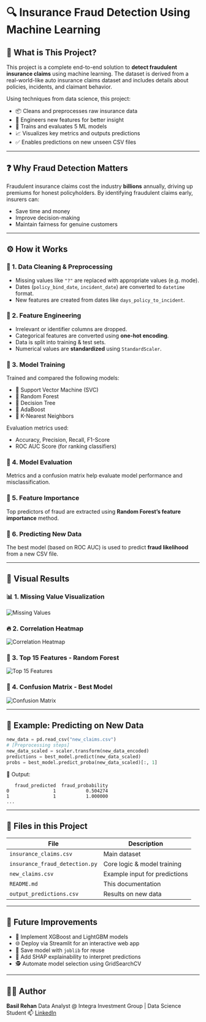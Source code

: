 # 🔍 Insurance Fraud Detection Using Machine Learning

## 🧠 What is This Project?

This project is a complete end-to-end solution to **detect fraudulent insurance claims** using machine learning. The dataset is derived from a real-world-like auto insurance claims dataset and includes details about policies, incidents, and claimant behavior.

Using techniques from data science, this project:
- 📦 Cleans and preprocesses raw insurance data  
- 🧠 Engineers new features for better insight  
- 🚀 Trains and evaluates 5 ML models  
- 📈 Visualizes key metrics and outputs predictions  
- ✅ Enables predictions on new unseen CSV files  

---

## ❓ Why Fraud Detection Matters

Fraudulent insurance claims cost the industry **billions** annually, driving up premiums for honest policyholders. By identifying fraudulent claims early, insurers can:
- Save time and money  
- Improve decision-making  
- Maintain fairness for genuine customers  

---

## ⚙️ How it Works

### 🔹 1. Data Cleaning & Preprocessing
- Missing values like `"?"` are replaced with appropriate values (e.g. mode).
- Dates (`policy_bind_date`, `incident_date`) are converted to `datetime` format.
- New features are created from dates like `days_policy_to_incident`.

### 🔹 2. Feature Engineering
- Irrelevant or identifier columns are dropped.
- Categorical features are converted using **one-hot encoding**.
- Data is split into training & test sets.
- Numerical values are **standardized** using `StandardScaler`.

### 🔹 3. Model Training
Trained and compared the following models:
- 🧠 Support Vector Machine (SVC)  
- 🌲 Random Forest  
- 🌿 Decision Tree  
- 🐝 AdaBoost  
- 👥 K-Nearest Neighbors

Evaluation metrics used:
- Accuracy, Precision, Recall, F1-Score  
- ROC AUC Score (for ranking classifiers)

### 🔹 4. Model Evaluation
Metrics and a confusion matrix help evaluate model performance and misclassification.

### 🔹 5. Feature Importance
Top predictors of fraud are extracted using **Random Forest’s feature importance** method.

### 🔹 6. Predicting New Data
The best model (based on ROC AUC) is used to predict **fraud likelihood** from a new CSV file.

---

## 📸 Visual Results

### 📊 1. Missing Value Visualization
![Missing Values](images/MissingValue.png)

### 🔥 2. Correlation Heatmap
![Correlation Heatmap](images/CorrelationHeatmap.png)

### 🌲 3. Top 15 Features - Random Forest
![Top 15 Features](images/Top15Features.png)

### 🧾 4. Confusion Matrix - Best Model
![Confusion Matrix](images/ConfusionMatrix.png)

---

## 🧪 Example: Predicting on New Data

```python
new_data = pd.read_csv("new_claims.csv")
# [Preprocessing steps]
new_data_scaled = scaler.transform(new_data_encoded)
predictions = best_model.predict(new_data_scaled)
probs = best_model.predict_proba(new_data_scaled)[:, 1]
````

📌 Output:

```
   fraud_predicted  fraud_probability
0                1           0.504274
1                1           1.000000
...
```

---

## 📁 Files in this Project

| File                           | Description                   |
| ------------------------------ | ----------------------------- |
| `insurance_claims.csv`         | Main dataset                  |
| `insurance_fraud_detection.py` | Core logic & model training   |
| `new_claims.csv`               | Example input for predictions |
| `README.md`                    | This documentation            |
| `output_predictions.csv`       | Results on new data           |

---

## 🔮 Future Improvements

* 🧱 Implement XGBoost and LightGBM models
* 🌐 Deploy via Streamlit for an interactive web app
* 💾 Save model with `joblib` for reuse
* 💬 Add SHAP explainability to interpret predictions
* 🕵️ Automate model selection using GridSearchCV

---

## 🧑‍💻 Author

**Basil Rehan**
Data Analyst @ Integra Investment Group | Data Science Student
📫 [LinkedIn](https://linkedin.com/in/basilrehan)
